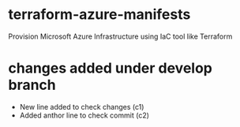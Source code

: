 # terraform-azure-manifests
Provision Microsoft Azure Infrastructure using IaC tool like Terraform 
# changes added under develop branch
- New line added to check changes (c1)
- Added anthor line to check commit (c2)
